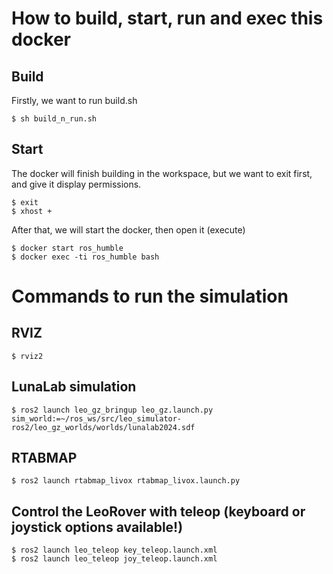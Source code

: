 # How to build, start, run and exec this docker

## Build
Firstly, we want to run build.sh
```
$ sh build_n_run.sh
```
## Start
The docker will finish building in the workspace, but we want to exit first, and give it display permissions.
```
$ exit
$ xhost +
```
After that, we will start the docker, then open it (execute)
```
$ docker start ros_humble
$ docker exec -ti ros_humble bash
```
# Commands to run the simulation
## RVIZ
```
$ rviz2
```
## LunaLab simulation
```
$ ros2 launch leo_gz_bringup leo_gz.launch.py sim_world:=~/ros_ws/src/leo_simulator-ros2/leo_gz_worlds/worlds/lunalab2024.sdf 
```
## RTABMAP 
```
$ ros2 launch rtabmap_livox rtabmap_livox.launch.py
```
## Control the LeoRover with teleop (keyboard or joystick options available!)
```
$ ros2 launch leo_teleop key_teleop.launch.xml
$ ros2 launch leo_teleop joy_teleop.launch.xml
```

